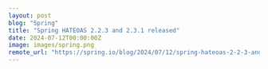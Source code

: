 ```yaml
---
layout: post
blog: "Spring"
title: "Spring HATEOAS 2.2.3 and 2.3.1 released"
date: 2024-07-12T00:00:00Z
image: images/spring.png
remote_url: "https://spring.io/blog/2024/07/12/spring-hateoas-2-2-3-and-2-3-1-released"
---
```

